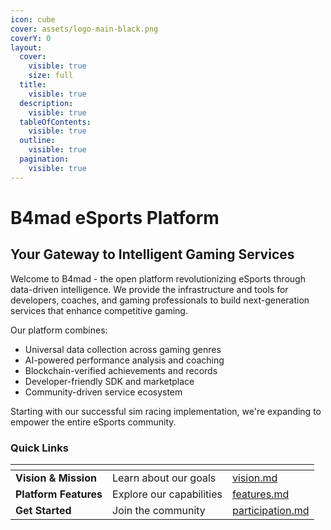 ```yaml
---
icon: cube
cover: assets/logo-main-black.png
coverY: 0
layout:
  cover:
    visible: true
    size: full
  title:
    visible: true
  description:
    visible: true
  tableOfContents:
    visible: true
  outline:
    visible: true
  pagination:
    visible: true
---
```


# B4mad eSports Platform

## Your Gateway to Intelligent Gaming Services

Welcome to B4mad - the open platform revolutionizing eSports through data-driven intelligence. We provide the infrastructure and tools for developers, coaches, and gaming professionals to build next-generation services that enhance competitive gaming.

Our platform combines:
- Universal data collection across gaming genres
- AI-powered performance analysis and coaching
- Blockchain-verified achievements and records
- Developer-friendly SDK and marketplace
- Community-driven service ecosystem

Starting with our successful sim racing implementation, we're expanding to empower the entire eSports community.

### Quick Links

<table data-view="cards">
  <thead>
    <tr>
      <th></th>
      <th></th>
      <th data-hidden data-card-target data-type="content-ref"></th>
    </tr>
  </thead>
  <tbody>
    <tr>
      <td><strong>Vision & Mission</strong></td>
      <td>Learn about our goals</td>
      <td><a href="overview/vision.md">vision.md</a></td>
    </tr>
    <tr>
      <td><strong>Platform Features</strong></td>
      <td>Explore our capabilities</td>
      <td><a href="platform/features.md">features.md</a></td>
    </tr>
    <tr>
      <td><strong>Get Started</strong></td>
      <td>Join the community</td>
      <td><a href="governance/participation.md">participation.md</a></td>
    </tr>
  </tbody>
</table>

